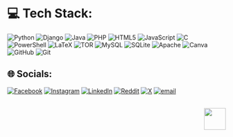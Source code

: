 # 💻 Tech Stack:
![Python](https://img.shields.io/badge/python-3670A0?style=flat&logo=python&logoColor=ffdd54) ![Django](https://img.shields.io/badge/django-%23092E20.svg?style=flat&logo=django&logoColor=white) ![Java](https://img.shields.io/badge/java-%23ED8B00.svg?style=flat&logo=openjdk&logoColor=white) ![PHP](https://img.shields.io/badge/php-%23777BB4.svg?style=flat&logo=php&logoColor=white) ![HTML5](https://img.shields.io/badge/html5-%23E34F26.svg?style=flat&logo=html5&logoColor=white)  ![JavaScript](https://img.shields.io/badge/javascript-%23323330.svg?style=flat&logo=javascript&logoColor=%23F7DF1E) ![C](https://img.shields.io/badge/c-%2300599C.svg?style=flat&logo=c&logoColor=white) ![PowerShell](https://img.shields.io/badge/PowerShell-%235391FE.svg?style=flat&logo=powershell&logoColor=white) ![LaTeX](https://img.shields.io/badge/latex-%23008080.svg?style=flat&logo=latex&logoColor=white) ![TOR](https://img.shields.io/badge/tor-%237E4798.svg?style=flat&logo=tor-project&logoColor=white) ![MySQL](https://img.shields.io/badge/mysql-4479A1.svg?style=flat&logo=mysql&logoColor=white) ![SQLite](https://img.shields.io/badge/sqlite-%2307405e.svg?style=flat&logo=sqlite&logoColor=white)  ![Apache](https://img.shields.io/badge/apache-%23D42029.svg?style=flat&logo=apache&logoColor=white) ![Canva](https://img.shields.io/badge/Canva-%2300C4CC.svg?style=flat&logo=Canva&logoColor=white) ![GitHub](https://img.shields.io/badge/github-%23121011.svg?style=flat&logo=github&logoColor=white) ![Git](https://img.shields.io/badge/git-%23F05033.svg?style=flat&logo=git&logoColor=white)

## 🌐 Socials:
[![Facebook](https://img.shields.io/badge/Facebook-%231877F2.svg?logo=Facebook&logoColor=white)](https://facebook.com/amal.babu.90813) [![Instagram](https://img.shields.io/badge/Instagram-%23E4405F.svg?logo=Instagram&logoColor=white)]([https://instagram.com/amalbabu0](https://ig.me/m/amalbabu0?ref=Amalbabu)) [![LinkedIn](https://img.shields.io/badge/LinkedIn-%230077B5.svg?logo=linkedin&logoColor=white)](https://linkedin.com/in/amalbabu2803) [![Reddit](https://img.shields.io/badge/Reddit-%23FF4500.svg?logo=Reddit&logoColor=white)](https://reddit.com/user/amalbabu0) [![X](https://img.shields.io/badge/X-black.svg?logo=X&logoColor=white)](https://x.com/Amalbabu0) [![email](https://img.shields.io/badge/Email-D14836?logo=gmail&logoColor=white)](mailto:amalbabu2803@gmail.com) 

<br clear="both">

<img align="right" height="50" src="https://media.tenor.com/itjFesV8_RUAAAAi/soulja-boy-pepe.gif"  />

###
